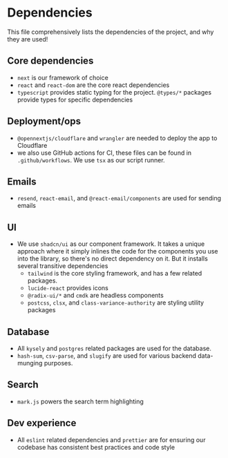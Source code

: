 # Dependencies

This file comprehensively lists the dependencies of the project, and why they are used!

## Core dependencies

- `next` is our framework of choice
- `react` and `react-dom` are the core react dependencies
- `typescript` provides static typing for the project. `@types/*` packages provide types for specific dependencies

## Deployment/ops

- `@opennextjs/cloudflare` and `wrangler` are needed to deploy the app to Cloudflare
- we also use GitHub actions for CI, these files can be found in `.github/workflows`. We use `tsx` as our script runner.

## Emails

- `resend`, `react-email`, and `@react-email/components` are used for sending emails

## UI

- We use `shadcn/ui` as our component framework. It takes a unique approach where it simply inlines the code for the components you use into the library, so there's no direct dependency on it. But it installs several transitive dependencies
  - `tailwind` is the core styling framework, and has a few related packages.
  - `lucide-react` provides icons
  - `@radix-ui/*` and `cmdk` are headless components
  - `postcss`, `clsx`, and `class-variance-authority` are styling utility packages

## Database

- All `kysely` and `postgres` related packages are used for the database.
- `hash-sum`, `csv-parse`, and `slugify` are used for various backend data-munging purposes.

## Search

- `mark.js` powers the search term highlighting

## Dev experience

- All `eslint` related dependencies and `prettier` are for ensuring our codebase has consistent best practices and code style
